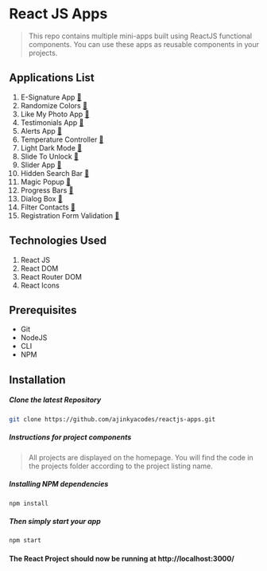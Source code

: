 # React JS Apps
> This repo contains multiple mini-apps built using ReactJS functional components. You can use these apps as reusable components in your projects.

## Applications List
1.  E-Signature App [:memo:](https://github.com/ajinkyacodes/reactjs-components/tree/master/src/projects/01-E-Signature-App)
2.  Randomize Colors [:memo:](https://github.com/ajinkyacodes/reactjs-components/tree/master/src/projects/02-Randomize-Colors)
3.  Like My Photo App [:memo:](https://github.com/ajinkyacodes/reactjs-components/tree/master/src/projects/03-Like-My-Photo)
4.  Testimonials App [:memo:](https://github.com/ajinkyacodes/reactjs-components/tree/master/src/projects/04-Testimonials-App)
5.  Alerts App [:memo:](https://github.com/ajinkyacodes/reactjs-components/tree/master/src/projects/05-Alerts)
6.  Temperature Controller [:memo:](https://github.com/ajinkyacodes/reactjs-components/tree/master/src/projects/06-Temperature-Controller)
7.  Light Dark Mode [:memo:](https://github.com/ajinkyacodes/reactjs-components/tree/master/src/projects/07-Light-Dark-Mode)
8.  Slide To Unlock [:memo:](https://github.com/ajinkyacodes/reactjs-apps/tree/master/src/projects/08-Slide-To-Unlock)
9.  Slider App [:memo:](https://github.com/ajinkyacodes/reactjs-apps/tree/master/src/projects/09-Slider-App)
10. Hidden Search Bar [:memo:](https://github.com/ajinkyacodes/reactjs-apps/tree/master/src/projects/10-Hidden-Search-Bar)
11. Magic Popup [:memo:](https://github.com/ajinkyacodes/reactjs-apps/tree/master/src/projects/11-MagicPopup)
12. Progress Bars [:memo:](https://github.com/ajinkyacodes/reactjs-apps/tree/master/src/projects/12-Progress-Bars)
13. Dialog Box [:memo:](https://github.com/ajinkyacodes/reactjs-apps/tree/master/src/projects/13-Dialog-Box)
14. Filter Contacts [:memo:](https://github.com/ajinkyacodes/reactjs-apps/tree/master/src/projects/14-Filter-Contacts-App)
15. Registration Form Validation [:memo:](https://github.com/ajinkyacodes/reactjs-apps/tree/master/src/projects/15-Reg-Form-Validation)

## Technologies Used
1.  React JS
2.  React DOM
3.  React Router DOM
4.  React Icons

## Prerequisites
- Git
- NodeJS
- CLI
- NPM

## Installation

##### Clone the latest Repository

```bash
git clone https://github.com/ajinkyacodes/reactjs-apps.git
```
##### Instructions for project components

> All projects are displayed on the homepage. You will find the code in the projects folder according to the project listing name.


##### Installing NPM dependencies

```bash
npm install
```
##### Then simply start your app

```bash
npm start
```

#### The React Project should now be running at http://localhost:3000/ 
